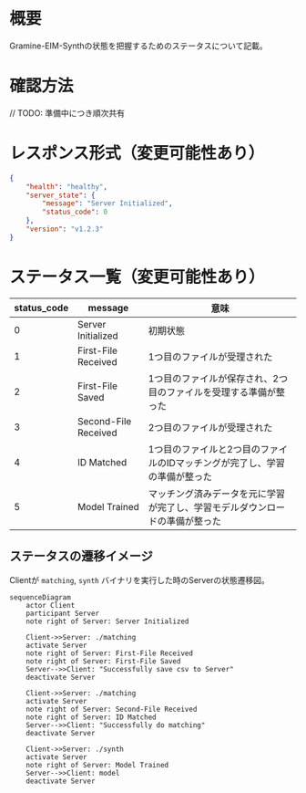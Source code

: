 # 概要

Gramine-EIM-Synthの状態を把握するためのステータスについて記載。

# 確認方法

// TODO: 準備中につき順次共有

# レスポンス形式（変更可能性あり）

```json
{
	"health": "healthy",
	"server_state": {
        "message": "Server Initialized",
        "status_code": 0
	},
	"version": "v1.2.3"
}
```

# ステータス一覧（変更可能性あり）

| status_code | message | 意味 |
| ---- | ---- | ---- |
| 0 | Server Initialized | 初期状態 |
| 1 | First-File Received | 1つ目のファイルが受理された |
| 2 | First-File Saved | 1つ目のファイルが保存され、2つ目のファイルを受理する準備が整った |
| 3 | Second-File Received | 2つ目のファイルが受理された |
| 4 | ID Matched | 1つ目のファイルと2つ目のファイルのIDマッチングが完了し、学習の準備が整った |
| 5 | Model Trained | マッチング済みデータを元に学習が完了し、学習モデルダウンロードの準備が整った |
## ステータスの遷移イメージ
Clientが `matching`, `synth` バイナリを実行した時のServerの状態遷移図。  
```mermaid
sequenceDiagram
    actor Client
    participant Server
    note right of Server: Server Initialized

    Client->>Server: ./matching
    activate Server
    note right of Server: First-File Received
    note right of Server: First-File Saved
	Server-->>Client: "Successfully save csv to Server"
    deactivate Server

    Client->>Server: ./matching
    activate Server
    note right of Server: Second-File Received
    note right of Server: ID Matched
	Server-->>Client: "Successfully do matching"
    deactivate Server

    Client->>Server: ./synth
    activate Server
    note right of Server: Model Trained
    Server-->>Client: model
    deactivate Server
```